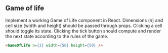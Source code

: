## Game of life

Implement a working Game of Life component in React. Dimensions (n) and cell size (width and height) should be passed through props. Clicking a cell should toggle its state. Clicking the tick button should compute and render the next state according to the rules of the game.

```html
<GameOfLife n={2} width={50} height={50} />
```
